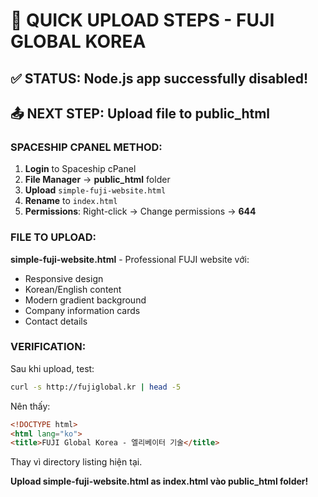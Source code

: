 # 🚀 QUICK UPLOAD STEPS - FUJI GLOBAL KOREA

## ✅ STATUS: Node.js app successfully disabled!

## 📤 NEXT STEP: Upload file to public_html

### SPACESHIP CPANEL METHOD:
1. **Login** to Spaceship cPanel
2. **File Manager** → **public_html** folder
3. **Upload** `simple-fuji-website.html`
4. **Rename** to `index.html`
5. **Permissions**: Right-click → Change permissions → **644**

### FILE TO UPLOAD:
**simple-fuji-website.html** - Professional FUJI website với:
- Responsive design
- Korean/English content
- Modern gradient background
- Company information cards
- Contact details

### VERIFICATION:
Sau khi upload, test:
```bash
curl -s http://fujiglobal.kr | head -5
```

Nên thấy:
```html
<!DOCTYPE html>
<html lang="ko">
<title>FUJI Global Korea - 엘리베이터 기술</title>
```

Thay vì directory listing hiện tại.

**Upload simple-fuji-website.html as index.html vào public_html folder!**